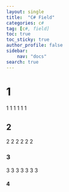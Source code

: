 ```yaml
---
layout: single
title:  "C# Field"
categories: c#
tag: [c#, field]
toc: true
toc_sticky: true
author_profile: false
sidebar:
    nav: "docs"
search: true
---
```

# 1
1
1
1
1
1
1
## 2
2
2
2
2
2
2

### 3
3
3
3
3
3
3
3
#### 4
